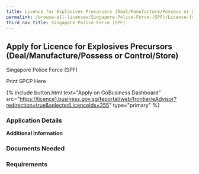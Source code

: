```yaml
---
title: Licence for Explosives Precursors (Deal/Manufacture/Possess or Control/Store)
permalink: /browse-all-licences/Singapore-Police-Force-(SPF)/Licence-for-Explosives-Precursors-(Deal-Manufacture-Possess-or-Control-Store)
third_nav_title: Singapore Police Force (SPF)
---
```


## Apply for Licence for Explosives Precursors (Deal/Manufacture/Possess or Control/Store)

Singapore Police Force (SPF)

Print SPCP Here


{% include button.html text="Apply on GoBusiness Dashboard" src="https://licence1.business.gov.sg/feportal/web/frontier/eAdvisor?redirection=true&selectedLicenceIds=255" type="primary" %}

### Application Details

**Additional Information**

### Documents Needed

### Requirements

